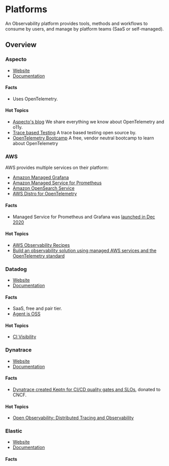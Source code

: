 # Platforms 

An Observability platform provides tools, methods and workflows to consume by users, and manage by platform teams (SaaS or self-managed).

## Overview

<!-- Keep it sorted alpha numeric. -->



### Aspecto 

- [Website](https://www.aspecto.io/)
- [Documentation](https://docs.asecpto.io/)

#### Facts

- Uses OpenTelemetry. 

#### Hot Topics 

- [Aspecto's blog](https://www.aspecto.io/blog/) We share everything we know about OpenTelemetry and o11y.
- [Trace based Testing](https://github.com/aspecto-io/malabi) A trace based testing open source by.
- [OpenTelemetry Bootcamp](https://www.aspecto.io/opentelemetry-bootcamp/) A free, vendor neutral bootcamp to learn about OpenTelemetry

### AWS

AWS provides multiple services on their platform: 

- [Amazon Managed Grafana](https://aws.amazon.com/grafana/)
- [Amazon Managed Service for Prometheus](https://aws.amazon.com/prometheus/)
- [Amazon OpenSearch Service](https://aws.amazon.com/opensearch-service/)
- [AWS Distro for OpenTelemetry](https://aws.amazon.com/otel/?otel-blogs.sort-by=item.additionalFields.createdDate&otel-blogs.sort-order=desc)

#### Facts

- Managed Service for Prometheus and Grafana was [launched in Dec 2020](https://twitter.com/rakyll/status/1338902037644206081)

#### Hot Topics 

- [AWS Observability Recipes](https://aws-observability.github.io/aws-o11y-recipes/)
- [Build an observability solution using managed AWS services and the OpenTelemetry standard](https://aws.amazon.com/blogs/mt/build-an-observability-solution-using-managed-aws-services-and-the-opentelemetry-standard/)

### Datadog 

- [Website](https://www.datadoghq.com/)
- [Documentation](https://docs.datadoghq.com/)

#### Facts

- SaaS, free and pair tier.
- [Agent is OSS](https://github.com/DataDog/datadog-agent)

#### Hot Topics 

- [CI Visibility](https://www.datadoghq.com/product/ci-cd-monitoring/)

### Dynatrace 

- [Website](https://www.dynatrace.com/)
- [Documentation](https://www.dynatrace.com/support/help)

#### Facts

- [Dynatrace created Keptn for CI/CD quality gates and SLOs](https://everyonecancontribute.com/post/2020-11-11-cafe-8-keptn/), donated to CNCF. 

#### Hot Topics 

- [Open Observability: Distributed Tracing and Observability](https://www.dynatrace.com/news/blog/open-observability-part-1-distributed-tracing-and-observability/)

### Elastic

- [Website](https://www.elastic.co/)
- [Documentation](https://www.elastic.co/guide/index.html)

#### Facts